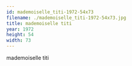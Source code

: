 ```yaml
---
id: mademoiselle_titi-1972-54x73
filename: ./mademoiselle_titi-1972-54x73.jpg
title: mademoiselle titi
year: 1972
height: 54
width: 73
---
```


mademoiselle titi